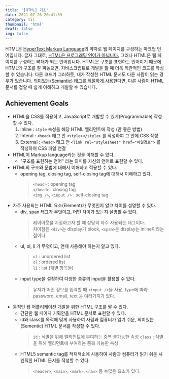 ```yaml
---
title: '[HTML] 기초'
date: 2021-07-26 20:41:59
category: til
thumbnail: 'html'
draft: false
img: false
---
```


HTML은 <u>HyperText Markup Language</u>의 약자로 웹 페이지를 구성하는 마크업 언어입니다. 글자 그대로, <u>HTML은 프로그래밍 언어가 아닙니다.</u> 그러나 HTML은 웹 페이지를 구성하는 뼈대가 되는 언어입니다. HTML은 구조를 표현하는 언어이기 때문에 HTML의 구조를 잘 짜놓으면, 자바스크립트로 개발을 할 때 더욱 직관적인 코드를 작성할 수 있습니다. 다른 코드가 그러하듯, 내가 작성한 HTML 문서도 다른 사람이 읽는 경우가 있습니다. <u>의미있는(Semantic) 태그를 적절하게 사용</u>한다면, 다른 사람이 HTML 문서를 접할 때 쉽게 이해하고 개발할 수 있습니다.

## Achievement Goals

- HTML을 CSS를 적용하고, JavaScript로 개발할 수 있게(Programmable) 작성할 수 있다.
  1. Inline : `style` 속성을 해당 HTML 엘리먼트에 작성 (안 좋은 방법)
  2. Interal : `<head>` 태그 안 `<style></style>` 를 작성하여 그 안에 CSS 작성
  3. External : `<head>` 태그 안 `<link rel="stylesheet" href="파일경로">` 를 작성하여 CSS 파일 연결
- HTML이 Markup language라는 것을 이해할 수 있다.
  - "구조를 표현하는 언어" 라는 의미를 자신의 언어로 표현할 수 있다.
- HTML의 구조와 문법에 대해서 이해하고 적용할 수 있다.
  - opening tag, closing tag, self-closing tag에 대해서 이해하고 있다.
    > `<head>` : opening tag<br> `</head>` : closing tag<br> `<img />`, `<input />` : self-closing tag
- 자주 사용되는 HTML 요소(Element)가 무엇인지 알고 차이를 설명할 수 있다.
  - div, span 태그가 무엇이고, 어떤 차이가 있는지 설명할 수 있다.
    > 레이아웃을 지정하고자 할 때 상당히 자주 사용되는 태그이다.<br>
    > 차이점은 `<div>`는 display가 block, `<span>`은 display는 inline이라는 점이다.
  - ul, ol, li 가 무엇이고, 언제 사용해야 하는지 알고 있다.
    > `ul` : unordered list<br> `ol` : ordered list<br> `li` : list (개별 항목들)
  - input type을 설정하여 다양한 종류의 input을 활용할 수 있다.<br>
    > 유저가 어떤 정보를 입력할 때 `<input />`을 사용, type에 따라 password, email, text 등 여러가지가 있다.
- 동적인 웹 어플리케이션 개발을 위한 HTML 구조를 짤 수 있다.
  - 간단한 웹 페이지 기획안을 HTML 문서로 표현할 수 있다.
  - id와 class를 목적에 맞게 사용하여 사람과 컴퓨터가 읽기 쉬운, 의미있는(Sementic) HTML 문서를 작성할 수 있다.<br>
    > `id` : 식별을 위해 엘리먼트에 부여하는 중복 불가능한 속성
    > `class` : 식별을 위해 엘리먼트에 부여하는 중복 가능한 속성
  - HTML5 semantic tag를 적재적소에 사용하여 사람과 컴퓨터가 읽기 쉬운 시멘틱한 HTML 문서를 작성할 수 있다.<br>
    > `<header>`, `<main>`, `<mark>`, `<nav>` 등 수많은 요소가 있다.
